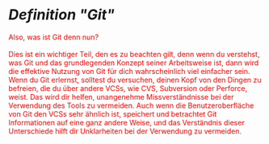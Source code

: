# <b><i>Definition "Git"</i></b>

<font color="red">Also, was ist Git denn nun?</color>
<br></br>
Dies ist ein wichtiger Teil, den es zu beachten gilt, denn wenn du verstehst, was Git und das grundlegenden Konzept seiner Arbeitsweise ist, dann wird die effektive Nutzung von Git für dich wahrscheinlich viel einfacher sein. Wenn du Git erlernst, solltest du versuchen, deinen Kopf von den Dingen zu befreien, die du über andere VCSs, wie CVS, Subversion oder Perforce, weist. Das wird dir helfen, unangenehme Missverständnisse bei der Verwendung des Tools zu vermeiden. Auch wenn die Benutzeroberfläche von Git den VCSs sehr ähnlich ist, speichert und betrachtet Git Informationen auf eine ganz andere Weise, und das Verständnis dieser Unterschiede hilft dir Unklarheiten bei der Verwendung zu vermeiden.